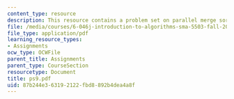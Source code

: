 ```yaml
---
content_type: resource
description: This resource contains a problem set on parallel merge sort.
file: /media/courses/6-046j-introduction-to-algorithms-sma-5503-fall-2005/87b244e363192122fbd8892b4dea4a8f_ps9.pdf
file_type: application/pdf
learning_resource_types:
- Assignments
ocw_type: OCWFile
parent_title: Assignments
parent_type: CourseSection
resourcetype: Document
title: ps9.pdf
uid: 87b244e3-6319-2122-fbd8-892b4dea4a8f
---
```

